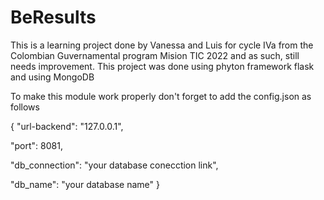 # BeResults

This is a learning project done by Vanessa and Luis for cycle IVa from the Colombian Guvernamental program Mision TIC 2022 and as such, still needs improvement. This project was done using phyton framework flask and using MongoDB

To make this module work properly don't forget to add the config.json as follows

{
  "url-backend": "127.0.0.1",
  
  "port": 8081,
  
  "db_connection": "your database conecction link",
  
  "db_name": "your database name"
}
